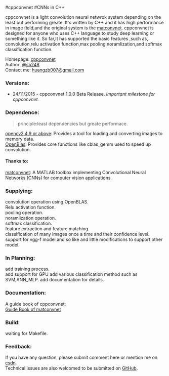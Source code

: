 #cppconvnet
#CNNs in C++

cppconvnet is a light convolution neural netwrok system depending on the least but performing greate. It's written by C++ and it has high performance in image field,and the original system is the [matconvnet](https://github.com/vlfeat/matconvnet/). cppconvnet is designed for anyone who uses C++ language to study deep learning or something like it. So far,It has supported the basic features ,such as, convolution,relu activation function,max pooling,noramlization,and softmax classification function.  

Homepage: [cppconvnet](https://github.com/s5248/cppconvnet)  
Author: [@s5248]('')  
Contact me: huangzb007@gmail.com  

### Versions:
- 24/11/2015 - cppconvnet 1.0.0 Beta Release. *Important milestone for cppconvnet.*


### Dependence:
> principle:least dependencies but greate performace.  

[opencv2.4.9 or above](http://opencv.org/downloads.html): Provides a tool for loading and converting images to memory data.  
[OpenBlas](https://github.com/xianyi/OpenBLAS): Provides core functions like cblas_gemm used to speed up convolution.  

#### Thanks to:  

[matconvnet](https://github.com/vlfeat/matconvnet/): A MATLAB toolbox implementing Convolutional Neural Networks (CNNs) for computer vision applications.  

### Supplying:
convolution operation using OpenBLAS.  
Relu activation function.  
pooling operation.  
noramlization operation.  
softmax classification.  
feature extraction and feature matching.  
classification of many images once a time and their confidence level.
support for vgg-f model and so like and little modifications to support other model.

### In Planning:
add training process.  
add support for GPU
add various classification method such as SVM,ANN_MLP.
add documentation for details.  

### Documentation:
A guide book of cppconvnet:  
[Guide Book of matconvnet](http://www.vlfeat.org/matconvnet/matconvnet-manual.pdf)  

### Build:
waiting for Makefile.

### Feedback:
If you have any question, please submit comment here or mention me on [csdn](http://blog.csdn.net/CHIERYU/article/details/50020165).  
Technical issues are also welcomed to be submitted on [GitHub](https://github.com/s5248/cppconvnet/issues).

